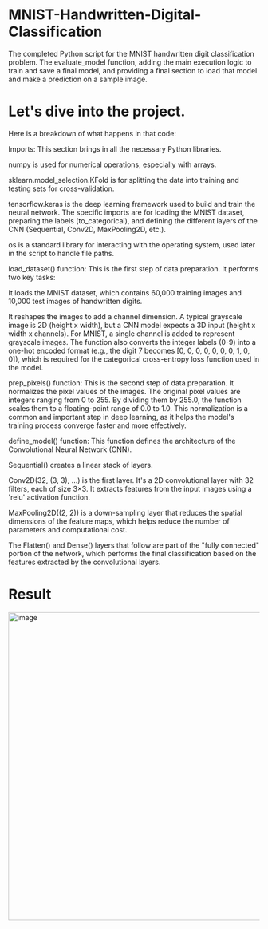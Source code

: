 # MNIST-Handwritten-Digital-Classification
The completed Python script for the MNIST handwritten digit classification problem. The evaluate_model function, adding the main execution logic to train and save a final model, and providing a final section to load that model and make a prediction on a sample image.

# Let's dive into the project.
Here is a breakdown of what happens in that code:

Imports: This section brings in all the necessary Python libraries.

numpy is used for numerical operations, especially with arrays.

sklearn.model_selection.KFold is for splitting the data into training and testing sets for cross-validation.

tensorflow.keras is the deep learning framework used to build and train the neural network. The specific imports are for loading the MNIST dataset, preparing the labels (to_categorical), and defining the different layers of the CNN (Sequential, Conv2D, MaxPooling2D, etc.).

os is a standard library for interacting with the operating system, used later in the script to handle file paths.


load_dataset() function: This is the first step of data preparation. It performs two key tasks:

It loads the MNIST dataset, which contains 60,000 training images and 10,000 test images of handwritten digits.

It reshapes the images to add a channel dimension. A typical grayscale image is 2D (height x width), but a CNN model expects a 3D input (height x width x channels). For MNIST, a single channel is added to represent grayscale images. The function also converts the integer labels (0-9) into a one-hot encoded format (e.g., the digit 7 becomes [0, 0, 0, 0, 0, 0, 0, 1, 0, 0]), which is required for the categorical cross-entropy loss function used in the model.

prep_pixels() function: This is the second step of data preparation. It normalizes the pixel values of the images. The original pixel values are integers ranging from 0 to 255. By dividing them by 255.0, the function scales them to a floating-point range of 0.0 to 1.0. This normalization is a common and important step in deep learning, as it helps the model's training process converge faster and more effectively.

define_model() function: This function defines the architecture of the Convolutional Neural Network (CNN).

Sequential() creates a linear stack of layers.

Conv2D(32, (3, 3), ...) is the first layer. It's a 2D convolutional layer with 32 filters, each of size 3×3. It extracts features from the input images using a 'relu' activation function.

MaxPooling2D((2, 2)) is a down-sampling layer that reduces the spatial dimensions of the feature maps, which helps reduce the number of parameters and computational cost.

The Flatten() and Dense() layers that follow are part of the "fully connected" portion of the network, which performs the final classification based on the features extracted by the convolutional layers.

# Result
<img width="1142" height="618" alt="image" src="https://github.com/user-attachments/assets/b2519a89-5158-4b97-93d8-60719f0519e1" />
